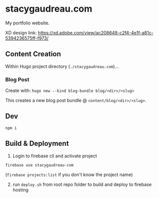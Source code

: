 # stacygaudreau.com

My portfolio website.

XD design link: https://xd.adobe.com/view/ac208648-c2f4-4e1f-a81c-5394236575ff-f973/

## Content Creation

Within Hugo project directory (`./stacygaudreau.com`)...

### Blog Post

Create with: `hugo new --kind blog-bundle blog/<dir>/<slug>`

This creates a new blog post bundle @ `content/blog/<dir>/<slug>`.

## Dev

`npm i`

## Build & Deployment

1. Login to firebase cli and activate project

`firebase use stacygaudreau-com`

(`firebase projects:list` if you don't know the project name)

2. run `deploy.sh` from root repo folder to build and deploy to firebase hosting